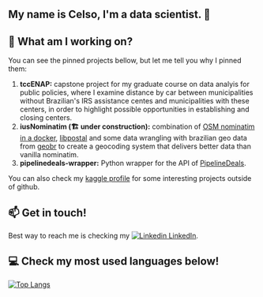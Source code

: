 ## My name is Celso, I'm a data scientist. 📡

<!-- inserir GIF! 
<img width="400" align='right' src="https://giphy.com/gifs/sherlock-benedict-cumberbatch-bbc-3o6Zt9EEeSSNLd2nqU">
-->

## 🌱 What am I working on?

You can see the pinned projects bellow, but let me tell you why I pinned them:

1. **tccENAP:** capstone project for my graduate course on data analyis for public policies, where I examine distance by car between municipalities without Brazilian's IRS assistance centes and municipalities with these centers, in order to highlight possible opportunities in establishing and closing centers. 
1. **iusNominatim (🏗 under construction):** combination of [OSM nominatim in a docker](https://github.com/mediagis/nominatim-docker), [libpostal](https://github.com/openvenues/libpostal) and some data wrangling with brazilian geo data from [geobr](https://github.com/ipeaGIT/geobr) to create a geocoding system that delivers better data than vanilla nominatim. 
1. **pipelinedeals-wrapper:** Python wrapper for the API of [PipelineDeals](https://www.pipelinedeals.com).

You can also check my [kaggle profile](https://www.kaggle.com/celsomattheus) for some interesting projects outside of github.

## 📫 Get in touch!

Best way to reach me is checking my [![Linkedin](https://i.stack.imgur.com/gVE0j.png) LinkedIn](https://www.linkedin.com/in/celso-mattheus/).

## 💻 Check my most used languages below!

[![Top Langs](https://github-readme-stats.vercel.app/api/top-langs/?username=matth3us&hide=html,tex)](https://github.com/anuraghazra/github-readme-stats)
